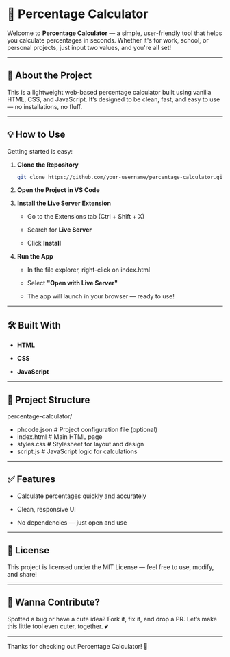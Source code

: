 # 🎯 Percentage Calculator

Welcome to **Percentage Calculator** — a simple, user-friendly tool that helps you calculate percentages in seconds. Whether it's for work, school, or personal projects, just input two values, and you're all set!

---

## 📌 About the Project

This is a lightweight web-based percentage calculator built using vanilla HTML, CSS, and JavaScript. It’s designed to be clean, fast, and easy to use — no installations, no fluff.

---

## 💡 How to Use

Getting started is easy:

1. **Clone the Repository**

   ```bash
   git clone https://github.com/your-username/percentage-calculator.git
   

2. **Open the Project in VS Code**
   
3. **Install the Live Server Extension**

   - Go to the Extensions tab (Ctrl + Shift + X)

   - Search for **Live Server**

   - Click **Install**
  

4. **Run the App**

   - In the file explorer, right-click on index.html

   - Select **"Open with Live Server"**

   - The app will launch in your browser — ready to use!
  

---

## 🛠️ Built With

- **HTML**

- **CSS**

- **JavaScript**

---

## 📂 Project Structure


percentage-calculator/
- phcode.json       # Project configuration file (optional)
- index.html         # Main HTML page
- styles.css         # Stylesheet for layout and design
- script.js          # JavaScript logic for calculations


---

## ✅ Features

- Calculate percentages quickly and accurately
  
- Clean, responsive UI
  
- No dependencies — just open and use

---

## 📄 License

This project is licensed under the MIT License — feel free to use, modify, and share!

---

## 💌 Wanna Contribute?

Spotted a bug or have a cute idea? Fork it, fix it, and drop a PR.
Let’s make this little tool even cuter, together. 💕

---

Thanks for checking out Percentage Calculator! 🙌
